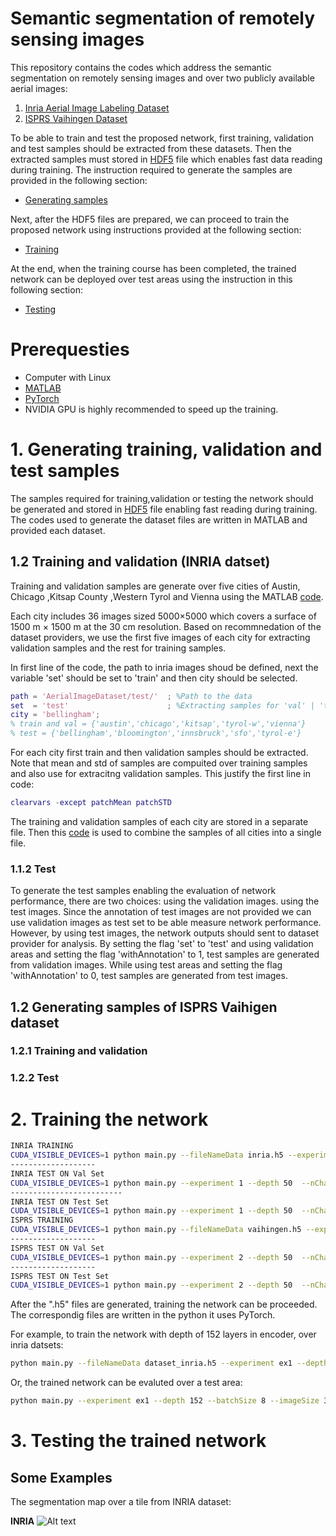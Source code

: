# Semantic segmentation of remotely sensing images
This repository contains the codes which address the semantic segmentation on remotely sensing images and over two publicly available aerial images:

1. [Inria Aerial Image Labeling Dataset](https://project.inria.fr/aerialimagelabeling/)
2. [ISPRS Vaihingen Dataset](http://www2.isprs.org/commissions/comm3/wg4/2d-sem-label-vaihingen.html)

To be able to train and test the proposed network, first training, validation and test samples should be extracted from these datasets. Then the extracted samples must stored in [HDF5](https://en.wikipedia.org/wiki/Hierarchical_Data_Format) file which enables fast data reading during training. The instruction required to generate the samples are provided in the following section:
- [Generating samples](#1-generating-training,-validation-and-test-samples)

Next, after the HDF5 files are prepared, we can proceed to train the proposed network using instructions provided at the following section:
- [Training](#2-training-the-network)

At the end, when the training course has been completed, the trained network can be deployed over test areas using the instruction in this following section:
- [Testing](#3-testing-the-trained-network)

# Prerequesties
- Computer with Linux
- [MATLAB](https://www.mathworks.com/)
- [PyTorch](https://pytorch.org/)
- NVIDIA GPU is highly recommended to speed up the training.

# 1. Generating training, validation and test samples

The samples required for training,validation or testing the network should be generated and stored in [HDF5](https://en.wikipedia.org/wiki/Hierarchical_Data_Format) file enabling fast reading during training.
The codes used to generate the dataset files are written in MATLAB and provided each dataset.


## 1.2 Training and validation (INRIA datset)
Training and validation samples are generate over five cities of Austin, Chicago ,Kitsap County ,Western Tyrol
and Vienna using the MATLAB [code](https://github.com/sinaghassemi/semanticSegmentation/blob/master/generatingSmples/GeneratingDataset_INRIA.m).

Each city includes 36 images sized 5000×5000 which covers a surface of 1500 m × 1500 m at the 30 cm resolution.
Based on recommnedation of the dataset providers, we use the first five images of each city for extracting validation samples and the rest for training samples.

In first line of the code, the path to inria images shoud be defined, next the variable 'set' should be set to 'train' and then city should be selected. 

```matlab
path = 'AerialImageDataset/test/'  ; %Path to the data 
set  = 'test'                      ; %Extracting samples for 'val' | 'train' | 'test' set 
city = 'bellingham';                                           
% train and val = {'austin','chicago','kitsap','tyrol-w','vienna'}
% test = {'bellingham','bloomington','innsbruck','sfo','tyrol-e'}
```
For each city first train and then validation samples should be extracted.
Note that mean and std of samples are compuited over training samples and also use for extracitng validation samples.
This justify the first line in code:
```matlab
clearvars -except patchMean patchSTD
```
The training and validation samples of each city are stored in a separate file.
Then this [code](https://github.com/sinaghassemi/semanticSegmentation/blob/master/generatingSmples/combiningCitiesToADataset_inria.m)  is used to combine the samples of all cities into a single file.

### 1.1.2 Test

To generate the test samples enabling the evaluation of network performance, there are two choices: using the validation images. using the test images.
Since the annotation of test images are not provided we can use validation images as test set to be able measure network performance. However, by using test images, the network outputs should sent to dataset provider for analysis.
By setting the flag 'set' to 'test' and using validation areas and setting the flag 'withAnnotation' to 1, test samples are generated from validation images.
While using test areas and setting the flag 'withAnnotation' to 0, test samples are generated from test images.

## 1.2 Generating samples of ISPRS Vaihigen dataset

### 1.2.1 Training and validation


### 1.2.2 Test


# 2. Training the network
```bash
INRIA TRAINING
CUDA_VISIBLE_DEVICES=1 python main.py --fileNameData inria.h5 --experiment 1 --depth 50 --imageSize 360 --patchSize 256 --nChannelsIn 3 --nChannelsOut 2 --dataset inria
-------------------
INRIA TEST ON Val Set
CUDA_VISIBLE_DEVICES=1 python main.py --experiment 1 --depth 50  --nChannelsIn 3 --nChannelsOut 2 --dataset inria --testModule ex1_bestNet_valF1.pt --set val  --batchSize 4
-------------------------
INRIA TEST ON Test Set
CUDA_VISIBLE_DEVICES=1 python main.py --experiment 1 --depth 50  --nChannelsIn 3 --nChannelsOut 2 --dataset inria --testModule ex1_bestNet_valF1.pt --set test --batchSize 4
ISPRS TRAINING
CUDA_VISIBLE_DEVICES=1 python main.py --fileNameData vaihingen.h5 --experiment 2 --depth 50 --imageSize 364 --patchSize 256 --nChannelsIn 4 --nChannelsOut 6 --dataset isprs
-------------------
ISPRS TEST ON Val Set
CUDA_VISIBLE_DEVICES=1 python main.py --experiment 2 --depth 50  --nChannelsIn 4 --nChannelsOut 6 --dataset isprs --testModule ex2_bestNet_valF1.pt --set val --batchSize 4
-------------------
ISPRS TEST ON Test Set
CUDA_VISIBLE_DEVICES=1 python main.py --experiment 2 --depth 50  --nChannelsIn 4 --nChannelsOut 6 --dataset isprs --testModule ex2_bestNet_valF1.pt --set test  --batchSize 4

```



After the ".h5" files are generated, training the network can be proceeded. The correspondig files are written in the python it uses PyTorch.

For example, to train the network with depth of 152 layers in encoder, over inria datsets:

```bash
python main.py --fileNameData dataset_inria.h5 --experiment ex1 --depth 152 --batchSize 16 --imageSize 360 --patchSize 256 --nChannelsIn 3 --nChannelsOut 2 --dataset inria  
```
Or, the trained network can be evaluted over a test area:
```bash
python main.py --experiment ex1 --depth 152 --batchSize 8 --imageSize 360 --patchSize 256 --nChannelsIn 3 --nChannelsOut 2 --dataset inria --testModule nets/trainedNetwork.pt --set test
```


# 3. Testing the trained network


## Some Examples

The segmentation map over a tile from INRIA dataset:

**INRIA**
![Alt text](images/prediction_allClasses_isprs_vaihingen11.tif)





